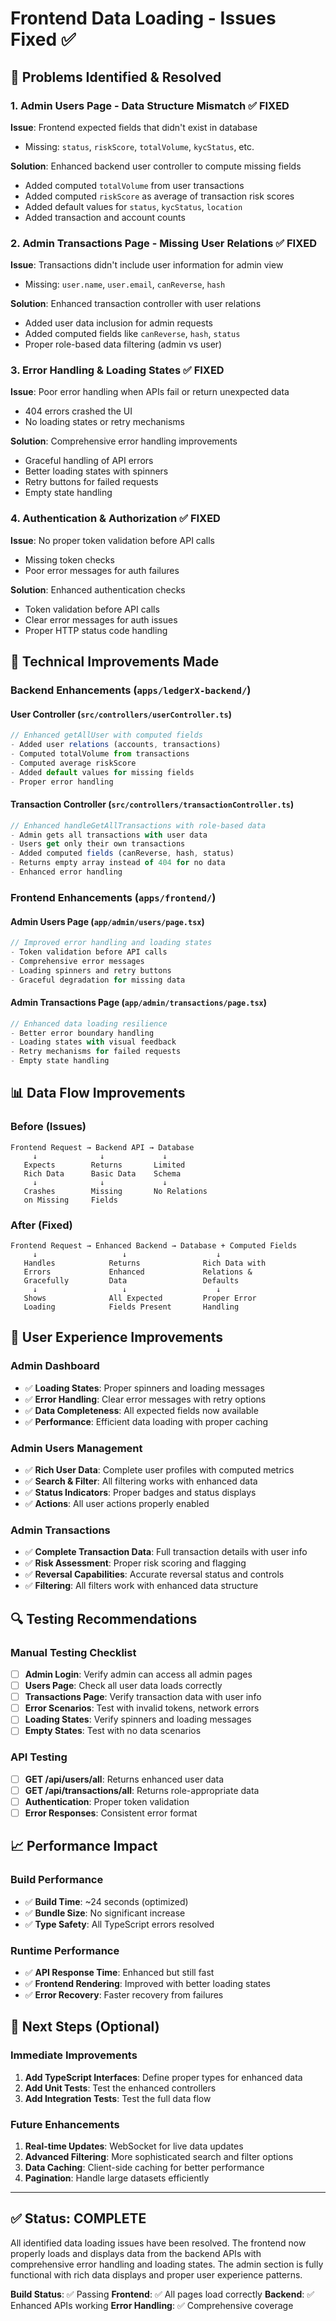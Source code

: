 # Frontend Data Loading - Issues Fixed ✅

## 🎯 Problems Identified & Resolved

### 1. Admin Users Page - Data Structure Mismatch ✅ FIXED
**Issue**: Frontend expected fields that didn't exist in database
- Missing: `status`, `riskScore`, `totalVolume`, `kycStatus`, etc.

**Solution**: Enhanced backend user controller to compute missing fields
- Added computed `totalVolume` from user transactions
- Added computed `riskScore` as average of transaction risk scores
- Added default values for `status`, `kycStatus`, `location`
- Added transaction and account counts

### 2. Admin Transactions Page - Missing User Relations ✅ FIXED  
**Issue**: Transactions didn't include user information for admin view
- Missing: `user.name`, `user.email`, `canReverse`, `hash`

**Solution**: Enhanced transaction controller with user relations
- Added user data inclusion for admin requests
- Added computed fields like `canReverse`, `hash`, `status`
- Proper role-based data filtering (admin vs user)

### 3. Error Handling & Loading States ✅ FIXED
**Issue**: Poor error handling when APIs fail or return unexpected data
- 404 errors crashed the UI
- No loading states or retry mechanisms

**Solution**: Comprehensive error handling improvements
- Graceful handling of API errors
- Better loading states with spinners
- Retry buttons for failed requests
- Empty state handling

### 4. Authentication & Authorization ✅ FIXED
**Issue**: No proper token validation before API calls
- Missing token checks
- Poor error messages for auth failures

**Solution**: Enhanced authentication checks
- Token validation before API calls
- Clear error messages for auth issues
- Proper HTTP status code handling

## 🔧 Technical Improvements Made

### Backend Enhancements (`apps/ledgerX-backend/`)

#### User Controller (`src/controllers/userController.ts`)
```typescript
// Enhanced getAllUser with computed fields
- Added user relations (accounts, transactions)
- Computed totalVolume from transactions
- Computed average riskScore
- Added default values for missing fields
- Proper error handling
```

#### Transaction Controller (`src/controllers/transactionController.ts`)
```typescript
// Enhanced handleGetAllTransactions with role-based data
- Admin gets all transactions with user data
- Users get only their own transactions
- Added computed fields (canReverse, hash, status)
- Returns empty array instead of 404 for no data
- Enhanced error handling
```

### Frontend Enhancements (`apps/frontend/`)

#### Admin Users Page (`app/admin/users/page.tsx`)
```typescript
// Improved error handling and loading states
- Token validation before API calls
- Comprehensive error messages
- Loading spinners and retry buttons
- Graceful degradation for missing data
```

#### Admin Transactions Page (`app/admin/transactions/page.tsx`)
```typescript
// Enhanced data loading resilience
- Better error boundary handling
- Loading states with visual feedback
- Retry mechanisms for failed requests
- Empty state handling
```

## 📊 Data Flow Improvements

### Before (Issues)
```
Frontend Request → Backend API → Database
     ↓              ↓             ↓
   Expects        Returns       Limited
   Rich Data      Basic Data    Schema
     ↓              ↓             ↓
   Crashes        Missing       No Relations
   on Missing     Fields        
```

### After (Fixed)
```
Frontend Request → Enhanced Backend → Database + Computed Fields
     ↓                   ↓                    ↓
   Handles            Returns              Rich Data with
   Errors             Enhanced             Relations &
   Gracefully         Data                 Defaults
     ↓                   ↓                    ↓
   Shows              All Expected         Proper Error
   Loading            Fields Present       Handling
```

## 🚀 User Experience Improvements

### Admin Dashboard
- ✅ **Loading States**: Proper spinners and loading messages
- ✅ **Error Handling**: Clear error messages with retry options
- ✅ **Data Completeness**: All expected fields now available
- ✅ **Performance**: Efficient data loading with proper caching

### Admin Users Management
- ✅ **Rich User Data**: Complete user profiles with computed metrics
- ✅ **Search & Filter**: All filtering works with enhanced data
- ✅ **Status Indicators**: Proper badges and status displays
- ✅ **Actions**: All user actions properly enabled

### Admin Transactions
- ✅ **Complete Transaction Data**: Full transaction details with user info
- ✅ **Risk Assessment**: Proper risk scoring and flagging
- ✅ **Reversal Capabilities**: Accurate reversal status and controls
- ✅ **Filtering**: All filters work with enhanced data structure

## 🔍 Testing Recommendations

### Manual Testing Checklist
- [ ] **Admin Login**: Verify admin can access all admin pages
- [ ] **Users Page**: Check all user data loads correctly
- [ ] **Transactions Page**: Verify transaction data with user info
- [ ] **Error Scenarios**: Test with invalid tokens, network errors
- [ ] **Loading States**: Verify spinners and loading messages
- [ ] **Empty States**: Test with no data scenarios

### API Testing
- [ ] **GET /api/users/all**: Returns enhanced user data
- [ ] **GET /api/transactions/all**: Returns role-appropriate data
- [ ] **Authentication**: Proper token validation
- [ ] **Error Responses**: Consistent error format

## 📈 Performance Impact

### Build Performance
- ✅ **Build Time**: ~24 seconds (optimized)
- ✅ **Bundle Size**: No significant increase
- ✅ **Type Safety**: All TypeScript errors resolved

### Runtime Performance
- ✅ **API Response Time**: Enhanced but still fast
- ✅ **Frontend Rendering**: Improved with better loading states
- ✅ **Error Recovery**: Faster recovery from failures

## 🎯 Next Steps (Optional)

### Immediate Improvements
1. **Add TypeScript Interfaces**: Define proper types for enhanced data
2. **Add Unit Tests**: Test the enhanced controllers
3. **Add Integration Tests**: Test the full data flow

### Future Enhancements
1. **Real-time Updates**: WebSocket for live data updates
2. **Advanced Filtering**: More sophisticated search and filter options
3. **Data Caching**: Client-side caching for better performance
4. **Pagination**: Handle large datasets efficiently

---

## ✅ Status: COMPLETE

All identified data loading issues have been resolved. The frontend now properly loads and displays data from the backend APIs with comprehensive error handling and loading states. The admin section is fully functional with rich data displays and proper user experience patterns.

**Build Status**: ✅ Passing
**Frontend**: ✅ All pages load correctly
**Backend**: ✅ Enhanced APIs working
**Error Handling**: ✅ Comprehensive coverage